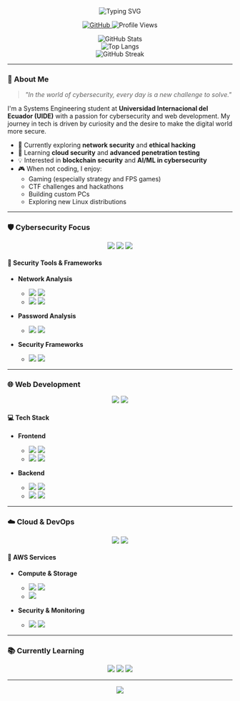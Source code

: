 <div align="center">
  <img src="https://readme-typing-svg.demolab.com?font=Fira+Code&weight=600&size=28&duration=4000&pause=1000&color=FF0000&center=true&vCenter=true&width=600&height=100&lines=Hi+there+%F0%9F%91%8B%2C+I'm+Matias;A+Systems+Engineering+Student;Cybersecurity+Enthusiast;Web+Developer;Always+Learning+New+Tech" alt="Typing SVG" />
</div>

<p align="center">
  <a href="https://github.com/mat1520?tab=repositories">
    <img src="https://img.shields.io/badge/GitHub-100000?style=for-the-badge&logo=github&logoColor=white" alt="GitHub"/>
  </a>
  <img src="https://komarev.com/ghpvc/?username=mat1520&color=FF0000&style=flat-square" alt="Profile Views"/>
</p>

<div align="center">
  <img src="https://github-readme-stats.vercel.app/api?username=mat1520&show_icons=true&theme=dark&hide_border=true&count_private=true&include_all_commits=true&hide_rank=true&bg_color=000000&title_color=FF0000&icon_color=FF0000&text_color=FFFFFF" alt="GitHub Stats"/>
  <br/>
  <img src="https://github-readme-stats.vercel.app/api/top-langs/?username=mat1520&layout=compact&theme=dark&hide_border=true&langs_count=8&bg_color=000000&title_color=FF0000&text_color=FFFFFF" alt="Top Langs"/>
  <br/>
  <img src="https://github-readme-streak-stats.herokuapp.com/?user=mat1520&theme=dark&hide_border=true&ring=FF0000&fire=FF0000&currStreakLabel=FF0000&background=000000" alt="GitHub Streak"/>
</div>

---

### 🎯 About Me

> *"In the world of cybersecurity, every day is a new challenge to solve."*

I'm a Systems Engineering student at **Universidad Internacional del Ecuador (UIDE)** with a passion for cybersecurity and web development. My journey in tech is driven by curiosity and the desire to make the digital world more secure.

- 🔭 Currently exploring **network security** and **ethical hacking**
- 🌱 Learning **cloud security** and **advanced penetration testing**
- 💡 Interested in **blockchain security** and **AI/ML in cybersecurity**
- 🎮 When not coding, I enjoy:
  - Gaming (especially strategy and FPS games)
  - CTF challenges and hackathons
  - Building custom PCs
  - Exploring new Linux distributions

---

### 🛡️ Cybersecurity Focus

<div align="center">
  <img src="https://img.shields.io/badge/Security-Tools-FF0000?style=for-the-badge&logo=security&logoColor=white" />
  <img src="https://img.shields.io/badge/Pentesting-Expert-FF0000?style=for-the-badge&logo=pentest&logoColor=white" />
  <img src="https://img.shields.io/badge/Network-Security-FF0000?style=for-the-badge&logo=network&logoColor=white" />
</div>

#### 🔐 Security Tools & Frameworks
- **Network Analysis**
  - <img src="https://img.shields.io/badge/Wireshark-1679A7?style=flat-square&logo=wireshark&logoColor=white" /> <img src="https://img.shields.io/badge/Nmap-FF0000?style=flat-square&logo=nmap&logoColor=white" />
  - <img src="https://img.shields.io/badge/Burp_Suite-FF5722?style=flat-square&logo=burpsuite&logoColor=white" /> <img src="https://img.shields.io/badge/Metasploit-FF0000?style=flat-square&logo=metasploit&logoColor=white" />

- **Password Analysis**
  - <img src="https://img.shields.io/badge/John_the_Ripper-FF0000?style=flat-square&logo=john&logoColor=white" /> <img src="https://img.shields.io/badge/Hashcat-FF0000?style=flat-square&logo=hashcat&logoColor=white" />

- **Security Frameworks**
  - <img src="https://img.shields.io/badge/OWASP-FF0000?style=flat-square&logo=owasp&logoColor=white" /> <img src="https://img.shields.io/badge/CVE-FF0000?style=flat-square&logo=cve&logoColor=white" />

---

### 🌐 Web Development

<div align="center">
  <img src="https://img.shields.io/badge/Web-Development-FF0000?style=for-the-badge&logo=web&logoColor=white" />
  <img src="https://img.shields.io/badge/Full_Stack-FF0000?style=for-the-badge&logo=fullstack&logoColor=white" />
</div>

#### 💻 Tech Stack
- **Frontend**
  - <img src="https://img.shields.io/badge/React-20232A?style=flat-square&logo=react&logoColor=61DAFB" /> <img src="https://img.shields.io/badge/Vue.js-35495E?style=flat-square&logo=vue.js&logoColor=4FC08D" />
  - <img src="https://img.shields.io/badge/JavaScript-F7DF1E?style=flat-square&logo=javascript&logoColor=black" /> <img src="https://img.shields.io/badge/TypeScript-007ACC?style=flat-square&logo=typescript&logoColor=white" />

- **Backend**
  - <img src="https://img.shields.io/badge/Node.js-43853D?style=flat-square&logo=node.js&logoColor=white" /> <img src="https://img.shields.io/badge/Python-3776AB?style=flat-square&logo=python&logoColor=white" />
  - <img src="https://img.shields.io/badge/Django-092E20?style=flat-square&logo=django&logoColor=white" /> <img src="https://img.shields.io/badge/Flask-000000?style=flat-square&logo=flask&logoColor=white" />

---

### ☁️ Cloud & DevOps

<div align="center">
  <img src="https://img.shields.io/badge/AWS-232F3E?style=for-the-badge&logo=amazon-aws&logoColor=white" />
  <img src="https://img.shields.io/badge/DevOps-FF0000?style=for-the-badge&logo=devops&logoColor=white" />
</div>

#### 🚀 AWS Services
- **Compute & Storage**
  - <img src="https://img.shields.io/badge/EC2-FF9900?style=flat-square&logo=amazon-ec2&logoColor=white" /> <img src="https://img.shields.io/badge/S3-569A31?style=flat-square&logo=amazon-s3&logoColor=white" />
  - <img src="https://img.shields.io/badge/Lambda-FF9900?style=flat-square&logo=aws-lambda&logoColor=white" />

- **Security & Monitoring**
  - <img src="https://img.shields.io/badge/IAM-FF9900?style=flat-square&logo=aws-iam&logoColor=white" /> <img src="https://img.shields.io/badge/CloudWatch-FF9900?style=flat-square&logo=amazon-cloudwatch&logoColor=white" />

---

### 📚 Currently Learning

<div align="center">
  <img src="https://img.shields.io/badge/AWS_Cloud_Practitioner-FF9900?style=for-the-badge&logo=amazon-aws&logoColor=white" />
  <img src="https://img.shields.io/badge/Advanced_Security-FF0000?style=for-the-badge&logo=security&logoColor=white" />
  <img src="https://img.shields.io/badge/Blockchain_Security-FF0000?style=for-the-badge&logo=blockchain&logoColor=white" />
</div>

---

<div align="center">
  <img src="https://capsule-render.vercel.app/api?type=waving&color=FF0000&height=100&section=footer"/>
</div>
